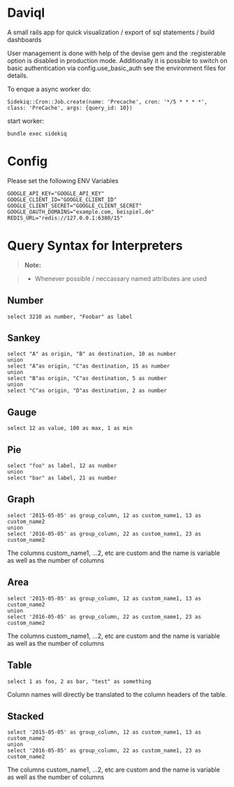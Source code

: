 Daviql
======

A small rails app for quick visualization / export of sql statements / build dashboards



User management is done with help of the devise gem and the :registerable option is disabled in production mode.
Additionally it is possible to switch on basic authentication via config.use_basic_auth see the environment files for details.

To enque a async worker do:

    Sidekiq::Cron::Job.create(name: 'Precache', cron: '*/5 * * * *', class: 'PreCache', args: {query_id: 10})

start worker:

    bundle exec sidekiq

Config
======

Please set the following ENV Variables

    GOOGLE_API_KEY="GOOGLE_API_KEY"
    GOOGLE_CLIENT_ID="GOOGLE_CLIENT_ID"
    GOOGLE_CLIENT_SECRET="GOOGLE_CLIENT_SECRET"
    GOOGLE_OAUTH_DOMAINS="example.com, beispiel.de"
    REDIS_URL="redis://127.0.0.1:6380/15"



Query Syntax for Interpreters
======
> **Note:**

> - Whenever possible / neccassary named attributes are used

Number
-------
    select 3210 as number, "Foobar" as label

Sankey
------
    select "A" as origin, "B" as destination, 10 as number
    union
    select "A"as origin, "C"as destination, 15 as number
    union
    select "B"as origin, "C"as destination, 5 as number
    union
    select "C"as origin, "D"as destination, 2 as number


Gauge
------
    select 12 as value, 100 as max, 1 as min


Pie
------
    select "foo" as label, 12 as number
    union
    select "bar" as label, 21 as number

Graph
------
    select '2015-05-05' as group_column, 12 as custom_name1, 13 as custom_name2
    union
    select '2016-05-05' as group_column, 22 as custom_name1, 23 as custom_name2

The columns custom_name1, ...2, etc are custom and the name is variable as well as the number of columns

Area
------
    select '2015-05-05' as group_column, 12 as custom_name1, 13 as custom_name2
    union
    select '2016-05-05' as group_column, 22 as custom_name1, 23 as custom_name2

The columns custom_name1, ...2, etc are custom and the name is variable as well as the number of columns


Table
-------
    select 1 as foo, 2 as bar, "test" as something
Column names will directly be translated to the column headers of the table.


Stacked
-------
    select '2015-05-05' as group_column, 12 as custom_name1, 13 as custom_name2
    union
    select '2016-05-05' as group_column, 22 as custom_name1, 23 as custom_name2

The columns custom_name1, ...2, etc are custom and the name is variable as well as the number of columns
